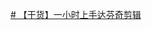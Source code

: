 [# 【干货】一小时上手达芬奇剪辑](https://www.bilibili.com/video/BV1B7411A7M1/?spm_id_from=333.788&vd_source=8f770dbae4bd9741aa555bb473d35466)